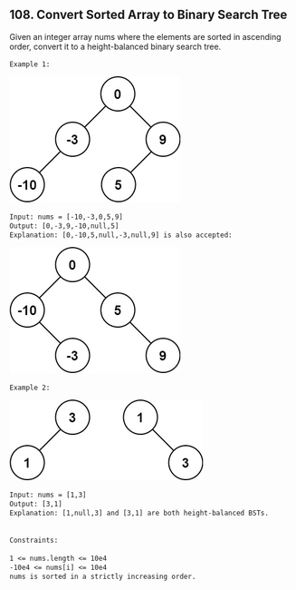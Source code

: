 ## 108. Convert Sorted Array to Binary Search Tree

Given an integer array nums where the elements are sorted in ascending order, convert it to a 
height-balanced
 binary search tree.

 
```
Example 1:
```

![img_1.png](img_1.png)

```
Input: nums = [-10,-3,0,5,9]
Output: [0,-3,9,-10,null,5]
Explanation: [0,-10,5,null,-3,null,9] is also accepted:
```

![img_2.png](img_2.png)

```
Example 2:
```

![img.png](img.png)

```
Input: nums = [1,3]
Output: [3,1]
Explanation: [1,null,3] and [3,1] are both height-balanced BSTs.
 

Constraints:

1 <= nums.length <= 10e4
-10e4 <= nums[i] <= 10e4
nums is sorted in a strictly increasing order.
```